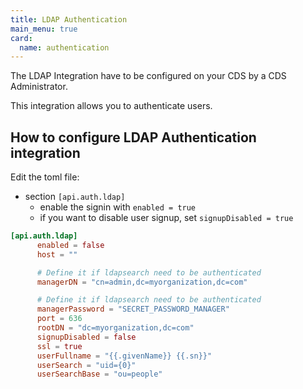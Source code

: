 ```yaml
---
title: LDAP Authentication
main_menu: true
card: 
  name: authentication
---
```


The LDAP Integration have to be configured on your CDS by a CDS Administrator.

This integration allows you to authenticate users.

## How to configure LDAP Authentication integration

Edit the toml file:

- section `[api.auth.ldap]`
  - enable the signin with `enabled = true`
  - if you want to disable user signup, set `signupDisabled = true`

```toml
[api.auth.ldap]
      enabled = false
      host = ""

      # Define it if ldapsearch need to be authenticated
      managerDN = "cn=admin,dc=myorganization,dc=com"

      # Define it if ldapsearch need to be authenticated
      managerPassword = "SECRET_PASSWORD_MANAGER"
      port = 636
      rootDN = "dc=myorganization,dc=com"
      signupDisabled = false
      ssl = true
      userFullname = "{{.givenName}} {{.sn}}"
      userSearch = "uid={0}"
      userSearchBase = "ou=people"
```
